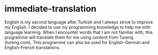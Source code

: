 # immediate-translation
English is my second language after Turkish and I always strive to improve my English. I decided to use my programming knowledge to help me with language learning. When I encounter words that I am not familiar with, this programme will translate them for me using content from Tureng (tureng.com). This programme can also be used for English-German and English-French translations.
